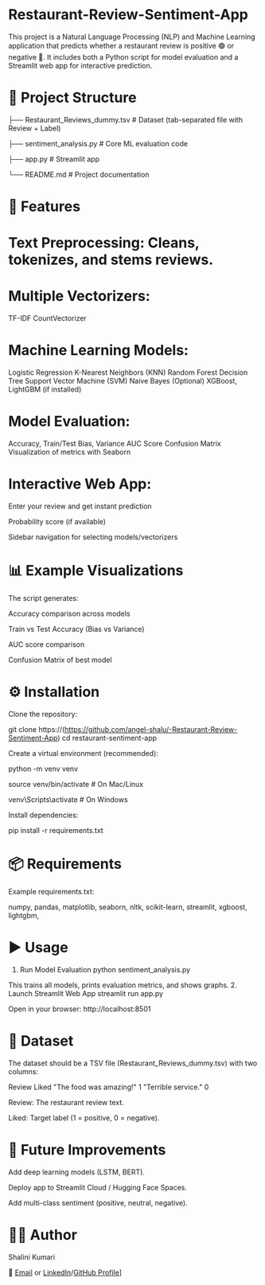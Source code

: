 # Restaurant-Review-Sentiment-App
This project is a Natural Language Processing (NLP) and Machine Learning application that predicts whether a restaurant review is positive 🟢 or negative 🔴.
It includes both a Python script for model evaluation and a Streamlit web app for interactive prediction.


# 📂 Project Structure
├── Restaurant_Reviews_dummy.tsv   # Dataset (tab-separated file with Review + Label)

├── sentiment_analysis.py          # Core ML evaluation code

├── app.py                         # Streamlit app

└── README.md                      # Project documentation


# 🚀 Features

# Text Preprocessing: Cleans, tokenizes, and stems reviews.

# Multiple Vectorizers:
TF-IDF
CountVectorizer

# Machine Learning Models:
   Logistic Regression
   K-Nearest Neighbors (KNN)
   Random Forest
   Decision Tree
   Support Vector Machine (SVM)
   Naive Bayes
   (Optional) XGBoost, LightGBM (if installed)

# Model Evaluation:
   Accuracy, Train/Test Bias, Variance
   AUC Score
   Confusion Matrix
   Visualization of metrics with Seaborn

# Interactive Web App:
   Enter your review and get instant prediction

   Probability score (if available)

   Sidebar navigation for selecting models/vectorizers



# 📊 Example Visualizations

   The script generates:

   Accuracy comparison across models

   Train vs Test Accuracy (Bias vs Variance)

   AUC score comparison

   Confusion Matrix of best model




# ⚙️ Installation

Clone the repository:

git clone https://(https://github.com/angel-shalu/-Restaurant-Review-Sentiment-App)
cd restaurant-sentiment-app


Create a virtual environment (recommended):

python -m venv venv

source venv/bin/activate   # On Mac/Linux

venv\Scripts\activate      # On Windows


Install dependencies:

pip install -r requirements.txt




# 📦 Requirements

Example requirements.txt:

numpy,
pandas,
matplotlib,
seaborn,
nltk,
scikit-learn,
streamlit,
xgboost,
lightgbm,




# ▶️ Usage
1. Run Model Evaluation
python sentiment_analysis.py


This trains all models, prints evaluation metrics, and shows graphs.
2. Launch Streamlit Web App
streamlit run app.py

Open in your browser: http://localhost:8501




# 📝 Dataset

The dataset should be a TSV file (Restaurant_Reviews_dummy.tsv) with two columns:

Review   Liked
"The food was amazing!"   1
"Terrible service."       0

Review: The restaurant review text.

Liked: Target label (1 = positive, 0 = negative).




# 📌 Future Improvements

Add deep learning models (LSTM, BERT).

Deploy app to Streamlit Cloud / Hugging Face Spaces.

Add multi-class sentiment (positive, neutral, negative).




# 👩‍💻 Author

Shalini Kumari

📧 [Email](shalinikumari8789@gmail.com) or [LinkedIn](https://www.linkedin.com/in/shalini-kumari-a237b3276/)/[GitHub Profile](https://github.com/angel-shalu)]
